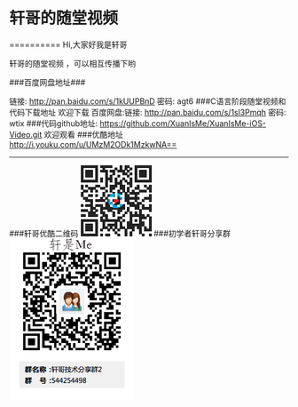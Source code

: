 # 轩哥的随堂视频
==========
Hi,大家好我是轩哥


轩哥的随堂视频 ，可以相互传播下哟

###百度网盘地址###

链接: http://pan.baidu.com/s/1kUUPBnD 密码: agt6
###C语言阶段随堂视频和代码下载地址
欢迎下载
百度网盘:链接: http://pan.baidu.com/s/1sl3Pmqh 密码: wtix
###代码github地址: 
https://github.com/XuanIsMe/XuanIsMe-iOS-Video.git
欢迎观看
###优酷地址
http://i.youku.com/u/UMzM2ODk1MzkwNA==

-----
###轩哥优酷二维码
![](./images/优酷二维码.png) 
###初学者轩哥分享群
![](./images/轩哥技术分享群2-1.png) 

 
